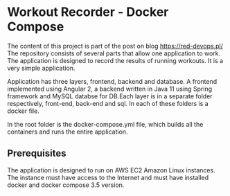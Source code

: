 # Workout Recorder - Docker Compose


The content of this project is part of the post on blog https://red-devops.pl/ <br>
The repository consists of several parts that allow one application to work. <br>
The application is designed to record the results of running workouts. It is a very simple application. <br>
<p>Application has three layers, frontend, backend and database.
A frontend implemented using Angular 2, a backend written in Java 11 using Spring framework and MySQL databse for DB.Each layer is in a separate folder respectively, front-end, back-end and sql. In each of these folders is a docker file.</p>
In the root folder is the docker-compose.yml file, which builds all the containers and runs the entire application.


## Prerequisites

The application is designed to run on AWS EC2 Amazon Linux instances. The instance must have access to the Internet and must have installed docker and docker compose 3.5 version.